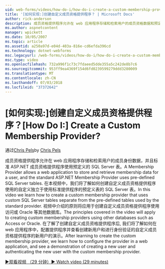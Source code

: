 ```yaml
---
uid: web-forms/videos/how-do-i/how-do-i-create-a-custom-membership-provider
title: '[如何实现:]创建自定义成员资格提供程序？ | Microsoft Docs'
author: rick-anderson
description: 成员资格提供程序允许在 web 应用程序存储和检索用户的成员资格数据和预定义的标准 ASP.NET 成员资格提供程序使用...
ms.author: aspnetcontent
manager: wpickett
ms.date: 10/05/2007
ms.topic: article
ms.assetid: a250a97d-e04d-403a-816e-cd6efda396cd
ms.technology: dotnet-webforms
msc.legacyurl: /web-forms/videos/how-do-i/how-do-i-create-a-custom-membership-provider
msc.type: video
ms.openlocfilehash: 732a996f1c73c7fdaeed5dde355a5c242de8b7c6
ms.sourcegitcommit: 953ff9ea4369f154d6fd0239599279ddd3280009
ms.translationtype: MT
ms.contentlocale: zh-CN
ms.lasthandoff: 07/03/2018
ms.locfileid: "37372642"
---
```

<a name="how-do-i-create-a-custom-membership-provider"></a><span data-ttu-id="fc7aa-104">[如何实现:]创建自定义成员资格提供程序？</span><span class="sxs-lookup"><span data-stu-id="fc7aa-104">[How Do I:] Create a Custom Membership Provider?</span></span>
====================
<span data-ttu-id="fc7aa-105">通过[Chris Pels](https://twitter.com/chrispels)</span><span class="sxs-lookup"><span data-stu-id="fc7aa-105">by [Chris Pels](https://twitter.com/chrispels)</span></span>

<span data-ttu-id="fc7aa-106">成员资格提供程序允许在 web 应用程序存储和检索用户的成员身份数据，并且标准 ASP.NET 成员资格提供程序使用预定义的 SQL Server 表。</span><span class="sxs-lookup"><span data-stu-id="fc7aa-106">A Membership Provider allows a web application to store and retrieve membership data for a user, and the standard ASP.NET Membership Provider uses pre-defined SQL Server tables.</span></span> <span data-ttu-id="fc7aa-107">在本视频中，我们将了解如何创建自定义成员资格提供程序使用的自定义独立于使用标准提供程序的预定义表的 SQL Server 表。</span><span class="sxs-lookup"><span data-stu-id="fc7aa-107">In this video we learn how to create a custom membership provider that uses custom SQL Server tables separate from the pre-defined tables used by the standard provider.</span></span> <span data-ttu-id="fc7aa-108">视频中介绍的原则将应用于创建自定义成员资格提供程序使用访问或 Oracle 等其他数据库。</span><span class="sxs-lookup"><span data-stu-id="fc7aa-108">The principles covered in the video will apply to creating custom membership providers using other databases such as Access or Oracle.</span></span> <span data-ttu-id="fc7aa-109">在了解了创建自定义成员资格提供程序后, 我们将了解如何在 web 应用程序中，配置提供程序并查看创建新用户和进行身份验证的自定义成员资格提供程序的新用户的演示。</span><span class="sxs-lookup"><span data-stu-id="fc7aa-109">After learning to create the custom membership provider, we learn how to configure the provider in a web application, and see a demonstration of creating a new user and authenticating the new user with the custom membership provider.</span></span>

[<span data-ttu-id="fc7aa-110">&#9654;观看视频 （29 分钟）</span><span class="sxs-lookup"><span data-stu-id="fc7aa-110">&#9654; Watch video (29 minutes)</span></span>](https://channel9.msdn.com/Blogs/ASP-NET-Site-Videos/how-do-i-create-a-custom-membership-provider)
